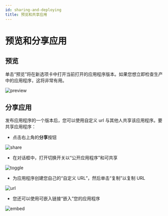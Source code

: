 ```yaml
---
id: sharing-and-deploying
title: 预览和共享应用
---
```


# 预览和分享应用

## 预览

单击“预览”将在新选项卡中打开当前打开的应用程序版本。如果您想立即检查生产中的应用程序，这将非常有用。


<img className="screenshot-full" src="/img/tutorial/sharing/preview.gif" alt="preview" />

## 分享应用

发布应用程序的一个版本后，您可以使用自定义 url 与其他人共享该应用程序。要共享应用程序：

- 点击右上角的**分享**按钮

<div style={{textAlign: 'center'}}>


<img className="screenshot-full" src="/img/tutorial/sharing/share.png" alt="share" />


</div>

- 在对话框中，打开切换开关以“公开应用程序”和可共享

<div style={{textAlign: 'center'}}>


<img className="screenshot-full" src="/img/tutorial/sharing/toggle.png" alt="toggle" />


</div>

- 为应用程序创建您自己的“自定义 URL”，然后单击“复制”以复制 URL

<div style={{textAlign: 'center'}}>

<img className="screenshot-full" src="/img/tutorial/sharing/url.png" alt="url" />


</div>

- 您还可以使用可嵌入链接“嵌入”您的应用程序

<div style={{textAlign: 'center'}}>

<img className="screenshot-full" src="/img/tutorial/sharing/embed.png" alt="embed" />


</div>
